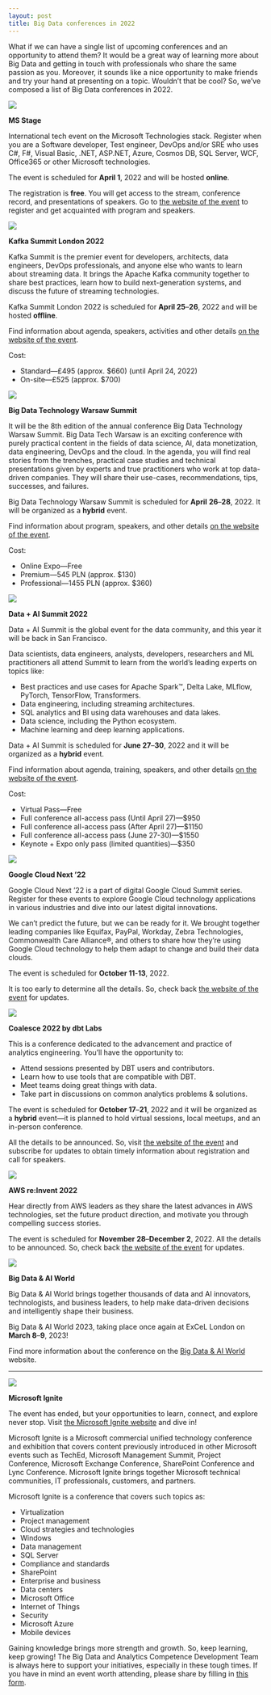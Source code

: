 ```yaml
---
layout: post
title: Big Data conferences in 2022
---
```


What if we can have a single list of upcoming conferences and an opportunity to attend them? It would be a great way of learning more about Big Data and getting in touch with professionals who share the same passion as you. Moreover, it sounds like a nice opportunity to make friends and try your hand at presenting on a topic. Wouldn’t that be cool? So, we’ve composed a list of Big Data conferences in 2022.

![](/imgs/Aspose.Words.69bd6438-b115-4b0f-b38c-10ae4c5f243e.001.jpeg)

**MS Stage**

International tech event on the Microsoft Technologies stack. Register when you are a Software developer, Test engineer, DevOps and/or SRE who uses C#, F#, Visual Basic, .NET, ASP.NET, Azure, Cosmos DB, SQL Server, WCF, Office365 or other Microsoft technologies.

The event is scheduled for **April 1**, 2022 and will be hosted **online**.

The registration is **free**. You will get access to the stream, conference record, and presentations of speakers. Go to [the website of the event](https://msstage.com/) to register and get acquainted with program and speakers.

![](/imgs/Aspose.Words.69bd6438-b115-4b0f-b38c-10ae4c5f243e.002.jpeg)

**Kafka Summit London 2022**

Kafka Summit is the premier event for developers, architects, data engineers, DevOps professionals, and anyone else who wants to learn about streaming data. It brings the Apache Kafka community together to share best practices, learn how to build next-generation systems, and discuss the future of streaming technologies.

Kafka Summit London 2022 is scheduled for **April 25**–**26**, 2022 and will be hosted **offline**.

Find information about agenda, speakers, activities and other details [on the website of the event](https://www.kafka-summit.org/events/kafka-summit-london-2022/about).

Cost:

- Standard—£495 (approx. $660) (until April 24, 2022)
- On-site—£525 (approx. $700)

![](/imgs/Aspose.Words.69bd6438-b115-4b0f-b38c-10ae4c5f243e.003.jpeg)

**Big Data Technology Warsaw Summit**

It will be the 8th edition of the annual conference Big Data Technology Warsaw Summit. Big Data Tech Warsaw is an exciting conference with purely practical content in the fields of data science, AI, data monetization, data engineering, DevOps and the cloud. In the agenda, you will find real stories from the trenches, practical case studies and technical presentations given by experts and true practitioners who work at top data-driven companies. They will share their use-cases, recommendations, tips, successes, and failures.

Big Data Technology Warsaw Summit is scheduled for **April** **26**–**28**, 2022. It will be organized as a **hybrid** event.

Find information about program, speakers, and other details [on the website of the event](https://bigdatatechwarsaw.eu/).

Cost:

- Online Expo—Free
- Premium—545 PLN (approx. $130)
- Professional—1455 PLN (approx. $360)

![](/imgs/Aspose.Words.69bd6438-b115-4b0f-b38c-10ae4c5f243e.002.jpeg)

**Data + AI Summit 2022**

Data + AI Summit is the global event for the data community, and this year it will be back in San Francisco.

Data scientists, data engineers, analysts, developers, researchers and ML practitioners all attend Summit to learn from the world’s leading experts on topics like:

- Best practices and use cases for Apache Spark™, Delta Lake, MLflow, PyTorch, TensorFlow, Transformers.
- Data engineering, including streaming architectures.
- SQL analytics and BI using data warehouses and data lakes.
- Data science, including the Python ecosystem.
- Machine learning and deep learning applications.

Data + AI Summit is scheduled for **June 27**–**30**, 2022 and it will be organized as a **hybrid** event.

Find information about agenda, training, speakers, and other details [on the website of the event](https://databricks.com/dataaisummit/north-america-2022).

Cost:

- Virtual Pass—Free
- Full conference all-access pass (Until April 27)—$950
- Full conference all-access pass (After April 27)—$1150
- Full conference all-access pass (June 27-30)—$1550
- Keynote + Expo only pass (limited quantities)—$350

![](/imgs/Aspose.Words.69bd6438-b115-4b0f-b38c-10ae4c5f243e.004.jpeg)

**Google Cloud Next ’22**

Google Cloud Next ’22 is a part of digital Google Cloud Summit series. Register for these events to explore Google Cloud technology applications in various industries and dive into our latest digital innovations.

We can’t predict the future, but we can be ready for it. We brought together leading companies like Equifax, PayPal, Workday, Zebra Technologies, Commonwealth Care Alliance®, and others to share how they’re using Google Cloud technology to help them adapt to change and build their data clouds.

The event is scheduled for **October 11**-**13**, 2022.

It is too early to determine all the details. So, check back [the website of the event](https://cloud.withgoogle.com/next) for updates.

![](/imgs/Aspose.Words.69bd6438-b115-4b0f-b38c-10ae4c5f243e.003.jpeg)

**Coalesce 2022 by dbt Labs**

This is a conference dedicated to the advancement and practice of analytics engineering. You’ll have the opportunity to:

- Attend sessions presented by DBT users and contributors.
- Learn how to use tools that are compatible with DBT.
- Meet teams doing great things with data.
- Take part in discussions on common analytics problems & solutions.

The event is scheduled for **October 17**–**21**, 2022 and it will be organized as a **hybrid** event—it is planned to hold virtual sessions, local meetups, and an in-person conference.

All the details to be announced. So, visit [the website of the event](https://coalesce.getdbt.com/#coalesceForm) and subscribe for updates to obtain timely information about registration and call for speakers.

![](/imgs/Aspose.Words.69bd6438-b115-4b0f-b38c-10ae4c5f243e.002.jpeg)

**AWS re:Invent 2022**

Hear directly from AWS leaders as they share the latest advances in AWS technologies, set the future product direction, and motivate you through compelling success stories.

The event is scheduled for **November 28**–**December 2**, 2022. All the details to be announced. So, check back [the website of the event](https://reinvent.awsevents.com/) for updates.

![](/imgs/Aspose.Words.69bd6438-b115-4b0f-b38c-10ae4c5f243e.003.jpeg)

**Big Data & AI World**

Big Data & AI World brings together thousands of data and AI innovators, technologists, and business leaders, to help make data-driven decisions and intelligently shape their business.

Big Data & AI World 2023, taking place once again at ExCeL London on **March 8**–**9**, 2023!

Find more information about the conference on the [Big Data & AI World](https://www.bigdataworld.com/welcome) website.

-----
![](/imgs/Aspose.Words.69bd6438-b115-4b0f-b38c-10ae4c5f243e.005.jpeg)

**Microsoft Ignite**

The event has ended, but your opportunities to learn, connect, and explore never stop. Visit [the Microsoft Ignite website](https://myignite.microsoft.com/home) and dive in!

Microsoft Ignite is a Microsoft commercial unified technology conference and exhibition that covers content previously introduced in other Microsoft events such as TechEd, Microsoft Management Summit, Project Conference, Microsoft Exchange Conference, SharePoint Conference and Lync Conference. Microsoft Ignite brings together Microsoft technical communities, IT professionals, customers, and partners.

Microsoft Ignite is a conference that covers such topics as:

- Virtualization
- Project management
- Cloud strategies and technologies
- Windows
- Data management
- SQL Server
- Compliance and standards
- SharePoint
- Enterprise and business
- Data centers
- Microsoft Office
- Internet of Things
- Security
- Microsoft Azure
- Mobile devices

Gaining knowledge brings more strength and growth. So, keep learning, keep growing! The Big Data and Analytics Competence Development Team is always here to support your initiatives, especially in these tough times. If you have in mind an event worth attending, please share by filling in [this form](https://forms.office.com/pages/responsepage.aspx?id=WcZRbFKdr0GB993hY4DoE7p4eEs-BIxCrN3nDUWA11dUMENRWDlLQTVEQVo0QlNPRkNaMkFHT1hGQyQlQCN0PWcu).

